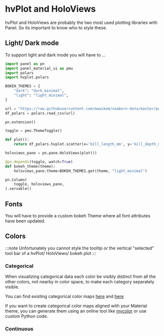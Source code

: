 # hvPlot and HoloViews

hvPlot and HoloViews are probably the two most used plotting libraries with Panel. So its important to know who to style these.

## Light/ Dark mode

To support light and dark mode you will have to ...

```python
import panel as pn
import panel_material_ui as pmu
import polars
import hvplot.polars

BOKEH_THEMES = {
    "dark": "dark_minimal",
    "light": "light_minimal",
}

url = "https://raw.githubusercontent.com/mwaskom/seaborn-data/master/penguins.csv"
df_polars = polars.read_csv(url)

pn.extension()

toggle = pmu.ThemeToggle()

def plot():
    return df_polars.hvplot.scatter(x='bill_length_mm', y='bill_depth_mm', by='species')

holoviews_pane = pn.pane.HoloViews(plot())

@pn.depends(toggle, watch=True)
def bokeh_theme(theme):
    holoviews_pane.theme=BOKEH_THEMES.get(theme, "light_minimal")

pn.Column(
    toggle, holoviews_pane,
).servable()
```

## Fonts

You will have to provide a custom bokeh Theme where all font attributes have been updated.

## Colors

:::note
Unfortunately you cannot style the tooltip or the vertical "selected" tool bar of a hvPlot/ HoloViews/ bokeh plot
:::

### Categorical

When visualizing categorical data each color be visibly distinct from all the other colors, not nearby in color space, to make each category separately visible.

You can find existing categorical color maps [here](https://colorcet.holoviz.org/user_guide/Categorical.html) and [here](https://holoviews.org/user_guide/Colormaps.html#categorical-colormaps)

If you want to create categorical color maps aligned with your Material theme, you can generate them using an online tool like [mycolor](https://mycolor.space/) or use custom Python code.


### Continuous
